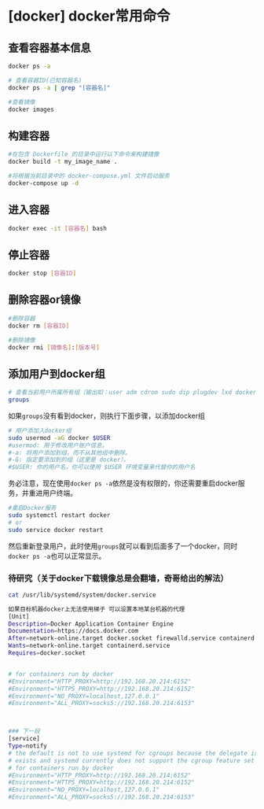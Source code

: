 # [docker] docker常用命令


## 查看容器基本信息
```Bash
docker ps -a

# 查看容器ID(已知容器名)
docker ps -a | grep "[容器名]"

#查看镜像
docker images
```

## 构建容器
```Bash
#在包含 Dockerfile 的目录中运行以下命令来构建镜像
docker build -t my_image_name .

#将根据当前目录中的 docker-compose.yml 文件启动服务
docker-compose up -d
```



## 进入容器
```Bash
docker exec -it [容器名] bash 
```

## 停止容器
```Bash
docker stop [容器ID]
```

## 删除容器or镜像
```Bash
#删除容器
docker rm [容器ID]

#删除镜像
docker rmi [镜像名]:[版本号]
```

## 添加用户到docker组
```Bash
# 查看当前用户所属所有组（输出如：user adm cdrom sudo dip plugdev lxd docker，第一个是用户名，后面是所属组，查看有没有docker）
groups
```
如果`groups`没有看到docker，则执行下面步骤，以添加docker组
```Bash
# 用户添加入docker组
sudo usermod -aG docker $USER
#usermod: 用于修改用户账户信息。
#-a: 将用户添加到组，而不从其他组中删除。
#-G: 指定要添加到的组（这里是 docker）。
#$USER: 你的用户名。你可以使用 $USER 环境变量来代替你的用户名
```
务必注意，现在使用`docker ps -a`依然是没有权限的，你还需要重启docker服务，并重进用户终端。
```Bash
#重启Docker服务
sudo systemctl restart docker
# or
sudo service docker restart
```
然后重新登录用户，此时使用`groups`就可以看到后面多了一个docker，同时`docker ps -a`也可以正常显示。


### 待研究（关于docker下载镜像总是会翻墙，奇哥给出的解法）
```Bash
cat /usr/lib/systemd/system/docker.service

如果目标机器docker上无法使用梯子 可以设置本地某台机器的代理
[Unit]
Description=Docker Application Container Engine
Documentation=https://docs.docker.com
After=network-online.target docker.socket firewalld.service containerd.service time-set.target
Wants=network-online.target containerd.service
Requires=docker.socket


# for containers run by docker
#Environment="HTTP_PROXY=http://192.168.20.214:6152"
#Environment="HTTPS_PROXY=http://192.168.20.214:6152"
#Environment="NO_PROXY=localhost,127.0.0.1"
#Environment="ALL_PROXY=socks5://192.168.20.214:6153"



### 下一段
[service]
Type=notify
# the default is not to use systemd for cgroups because the delegate issues still
# exists and systemd currently does not support the cgroup feature set required
# for containers run by docker
#Environment="HTTP_PROXY=http://192.168.20.214:6152"
#Environment="HTTPS_PROXY=http://192.168.20.214:6152"
#Environment="NO_PROXY=localhost,127.0.0.1"
#Environment="ALL_PROXY=socks5://192.168.20.214:6153"
```
